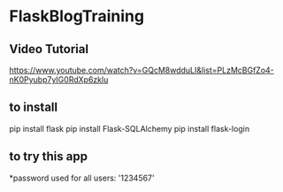 # FlaskBlogTraining

## Video Tutorial

https://www.youtube.com/watch?v=GQcM8wdduLI&list=PLzMcBGfZo4-nK0Pyubp7yIG0RdXp6zklu

## to install
pip install flask
pip install Flask-SQLAlchemy
pip install flask-login

## to try this app
*password used for all users: '1234567'